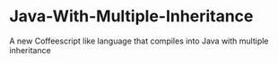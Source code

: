 # Java-With-Multiple-Inheritance
A new Coffeescript like language that compiles into Java with multiple inheritance
